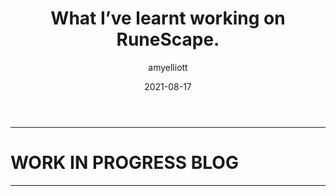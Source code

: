 ﻿---
layout: post
title:  "What I’ve learnt working on RuneScape."
type: "Personal Blog"
color: "background-color: firebrick"
summary: "Work in progress blog"
author: amyelliott
date: '2021-08-17'
category: ['personal', 'jagex', 'reflection', 'development', 'improvement']
thumbnail: /assets/img/posts/JGXRunescape/cover.png
keywords: personal, jagex, reflection, development, improvement
permalink: /blog/what-ive-learnt-working-on-runecape/
usemathjax: true
---
<!---Keep this here-->
<!---Part of the collapsible group items // Ref: https://codepen.io/nhembram/pen/XKEJJp -->
<script>
     $('.panel-collapse').on('show.bs.collapse', function () {
        $(this).siblings('.panel-heading').addClass('active');
      });

      $('.panel-collapse').on('hide.bs.collapse', function () {
        $(this).siblings('.panel-heading').removeClass('active');
      });
</script>

<hr>
<h1>WORK IN PROGRESS BLOG</h1>
<hr>